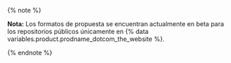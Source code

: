 {% note %}

**Nota:** Los formatos de propuesta se encuentran actualmente en beta para los repositorios públicos únicamente en {% data variables.product.prodname_dotcom_the_website %}.

{% endnote %}
